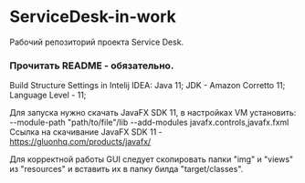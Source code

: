 # ServiceDesk-in-work
Рабочий репозиторий проекта Service Desk. 
### Прочитать README - обязательно.  
Build Structure Settings in Intelij IDEA:  Java 11; JDK - Amazon Corretto 11; Language Level - 11;

Для запуска нужно скачать JavaFX SDK 11, в настройках VM установить: --module-path "path/to/file"/lib --add-modules javafx.controls,javafx.fxml 
Ссылка на скачивание JavaFX SDK 11 - https://gluonhq.com/products/javafx/

Для корректной работы GUI следует скопировать папки "img" и "views" из "resources" и вставить их в папку билда "target/classes".